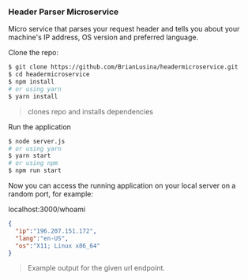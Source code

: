 ### Header Parser Microservice

Micro service that parses your request header and tells you about your machine's IP address, OS version and preferred language.

Clone the repo:

```bash
$ git clone https://github.com/BrianLusina/headermicroservice.git
$ cd headermicroservice
$ npm install
# or using yarn
$ yarn install
```
> clones repo and installs dependencies


Run the application

```bash
$ node server.js
# or using yarn
$ yarn start
# or using npm
$ npm run start
```

Now you can access the running application on your local server on a random port, for example:


localhost:3000/whoami

```json
{
  "ip":"196.207.151.172",
  "lang":"en-US",
  "os":"X11; Linux x86_64"
}
```
> Example output for the given url endpoint.
